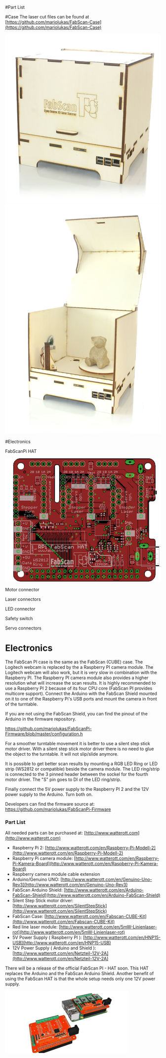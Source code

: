 
#Part List


#Case
The laser cut files can be found at [https://github.com/mariolukas/FabScan-Case](https://github.com/mariolukas/FabScan-Case)

![drawing_200](images/FabScanPi_closed.jpg)
![drawing_200](images/FabScanPi_opened.jpg)


#Electronics

<span class="subheadline">FabScanPi HAT</span>

![drawing_400](images/fabscanpihat.png)

<span class="subheadline">Motor connector</span>

<span class="subheadline">Laser connectors</span>

<span class="subheadline">LED connector</span>

<span class="subheadline">Safety switch</span>

<span class="subheadline">Servo connectors</span>


# Electronics


The FabScan PI case is the same as the FabScan (CUBE) case. The Logitech webcam is replaced by the a Raspberry PI
camera module. The Logitech webcam will also work, but it is very slow in combination with the Raspberry PI. 
The Raspberry PI camera module also provides a higher resolution what will increase the scan results. It is highly 
recommended to use a Raspberry PI 2 because of its four CPU core (FabScan PI provides multicore support). 
Connect the Arduino with the FabScan Shield mounted on it to one of the Raspberry Pi's USB ports and mount the camera 
in front of the turntable. 

If you are not using the FabScan Shield, you can find the pinout of the Arduino in the firmware repository.

https://github.com/mariolukas/FabScanPi-Firmware/blob/master/configuration.h

For a smoother turntable movement it is better to use a silent step stick motor driver. With a silent step stick 
motor driver there is no need to glue the object to the turntable. It will not slip/slide anymore.

It is possible to get better scan results by mounting a RGB LED Ring or LED strip (WS2812 or compatible) beside the 
camera module. The LED ring/strip is connected to the 3 pinned header between the sockel for the fourth motor driver.
The "S" pin goes to DI of the LED ring/strip.

Finally connect the 5V power supply to the Raspberry PI 2 and the 12V power supply to the Arduino. Turn both on.

Developers can find the firmware source at: <a href="https://github.com/mariolukas/FabScan-Case">https://github.com/mariolukas/FabScanPi-Firmware</a>

### Part List ###

All needed parts can be purchased at: [http://www.watterott.com](http://www.watterott.com)

* Raspberry Pi 2: [http://www.watterott.com/en/Raspberry-Pi-Modell-2](http://www.watterott.com/en/Raspberry-Pi-Modell-2)
* Raspberry Pi camera module: [http://www.watterott.com/en/Raspberry-Pi-Kamera-Board](http://www.watterott.com/en/Raspberry-Pi-Kamera-Board)
* Raspberry camera module cable extension
* Arduino/Genuino UNO: [http://www.watterott.com/en/Genuino-Uno-Rev3](http://www.watterott.com/en/Genuino-Uno-Rev3)
* FabScan Arduino Shield: [http://www.watterott.com/en/Arduino-FabScan-Shield](http://www.watterott.com/en/Arduino-FabScan-Shield)
* Silent Step Stick motor driver: [http://www.watterott.com/en/SilentStepStick](http://www.watterott.com/en/SilentStepStick)
* FabScan Case: [http://www.watterott.com/en/Fabscan-CUBE-Kit](http://www.watterott.com/en/Fabscan-CUBE-Kit)
* Red line laser module: [http://www.watterott.com/en/5mW-Linienlaser-rot](http://www.watterott.com/en/5mW-Linienlaser-rot)
* 5V Power Supply ( Raspberry PI ): [http://www.watterott.com/en/HNP15-USB](http://www.watterott.com/en/HNP15-USB)
* 12V Power Supply ( Arduino and Shield ): [http://www.watterott.com/en/Netzteil-12V-2A](http://www.watterott.com/en/Netzteil-12V-2A)

There will be a release of the official FabScan PI - HAT soon. This HAT replaces the Arduino and the FabScan Arduino 
Shield. Another benefit of using the FabScan HAT is that the whole setup needs only one 12V power supply. 


<img src="images/fabscanpi-hat.jpg" width="400" height="200">

